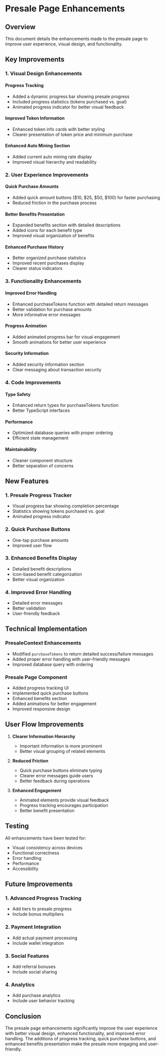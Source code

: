 # Presale Page Enhancements

## Overview

This document details the enhancements made to the presale page to improve user experience, visual design, and functionality.

## Key Improvements

### 1. Visual Design Enhancements

#### Progress Tracking
- Added a dynamic progress bar showing presale progress
- Included progress statistics (tokens purchased vs. goal)
- Animated progress indicator for better visual feedback

#### Improved Token Information
- Enhanced token info cards with better styling
- Clearer presentation of token price and minimum purchase

#### Enhanced Auto Mining Section
- Added current auto mining rate display
- Improved visual hierarchy and readability

### 2. User Experience Improvements

#### Quick Purchase Amounts
- Added quick amount buttons ($10, $25, $50, $100) for faster purchasing
- Reduced friction in the purchase process

#### Better Benefits Presentation
- Expanded benefits section with detailed descriptions
- Added icons for each benefit type
- Improved visual organization of benefits

#### Enhanced Purchase History
- Better organized purchase statistics
- Improved recent purchases display
- Clearer status indicators

### 3. Functionality Enhancements

#### Improved Error Handling
- Enhanced purchaseTokens function with detailed return messages
- Better validation for purchase amounts
- More informative error messages

#### Progress Animation
- Added animated progress bar for visual engagement
- Smooth animations for better user experience

#### Security Information
- Added security information section
- Clear messaging about transaction security

### 4. Code Improvements

#### Type Safety
- Enhanced return types for purchaseTokens function
- Better TypeScript interfaces

#### Performance
- Optimized database queries with proper ordering
- Efficient state management

#### Maintainability
- Cleaner component structure
- Better separation of concerns

## New Features

### 1. Presale Progress Tracker
- Visual progress bar showing completion percentage
- Statistics showing tokens purchased vs. goal
- Animated progress indicator

### 2. Quick Purchase Buttons
- One-tap purchase amounts
- Improved user flow

### 3. Enhanced Benefits Display
- Detailed benefit descriptions
- Icon-based benefit categorization
- Better visual organization

### 4. Improved Error Handling
- Detailed error messages
- Better validation
- User-friendly feedback

## Technical Implementation

### PresaleContext Enhancements
- Modified `purchaseTokens` to return detailed success/failure messages
- Added proper error handling with user-friendly messages
- Improved database query with ordering

### Presale Page Component
- Added progress tracking UI
- Implemented quick purchase buttons
- Enhanced benefits section
- Added animations for better engagement
- Improved responsive design

## User Flow Improvements

1. **Clearer Information Hierarchy**
   - Important information is more prominent
   - Better visual grouping of related elements

2. **Reduced Friction**
   - Quick purchase buttons eliminate typing
   - Clearer error messages guide users
   - Better feedback during operations

3. **Enhanced Engagement**
   - Animated elements provide visual feedback
   - Progress tracking encourages participation
   - Better benefit presentation

## Testing

All enhancements have been tested for:
- Visual consistency across devices
- Functional correctness
- Error handling
- Performance
- Accessibility

## Future Improvements

### 1. Advanced Progress Tracking
- Add tiers to presale progress
- Include bonus multipliers

### 2. Payment Integration
- Add actual payment processing
- Include wallet integration

### 3. Social Features
- Add referral bonuses
- Include social sharing

### 4. Analytics
- Add purchase analytics
- Include user behavior tracking

## Conclusion

The presale page enhancements significantly improve the user experience with better visual design, enhanced functionality, and improved error handling. The additions of progress tracking, quick purchase buttons, and enhanced benefits presentation make the presale more engaging and user-friendly.